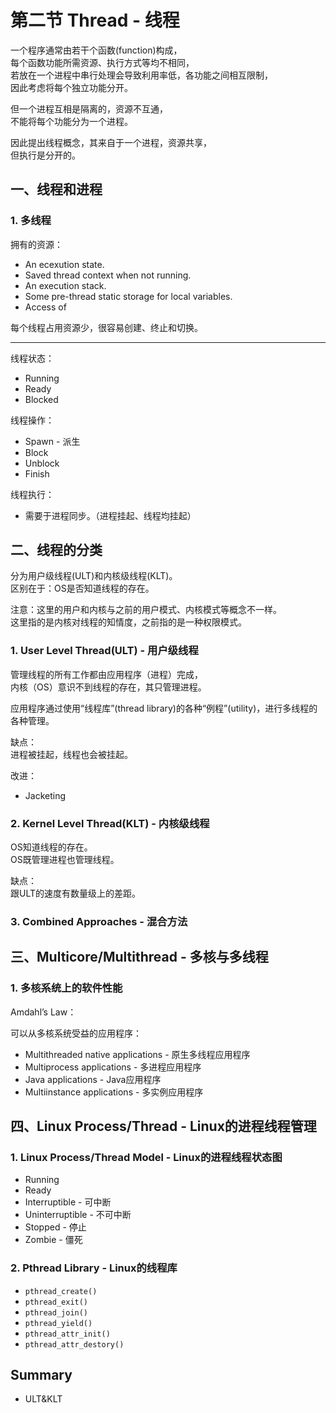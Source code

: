 # 第二节 Thread - 线程

一个程序通常由若干个函数(function)构成，  
每个函数功能所需资源、执行方式等均不相同，  
若放在一个进程中串行处理会导致利用率低，各功能之间相互限制，  
因此考虑将每个独立功能分开。

但一个进程互相是隔离的，资源不互通，  
不能将每个功能分为一个进程。

因此提出线程概念，其来自于一个进程，资源共享，  
但执行是分开的。

## 一、线程和进程

### 1. 多线程

拥有的资源：

* An ecexution state.
* Saved thread context when not running.
* An execution stack.
* Some pre-thread static storage for local variables.
* Access of

每个线程占用资源少，很容易创建、终止和切换。

---

线程状态：

* Running
* Ready
* Blocked

线程操作：

* Spawn - 派生
* Block
* Unblock
* Finish

线程执行：

* 需要于进程同步。（进程挂起、线程均挂起）

## 二、线程的分类

分为用户级线程(ULT)和内核级线程(KLT)。  
区别在于：OS是否知道线程的存在。

注意：这里的用户和内核与之前的用户模式、内核模式等概念不一样。  
这里指的是内核对线程的知情度，之前指的是一种权限模式。

### 1. User Level Thread(ULT) - 用户级线程

管理线程的所有工作都由应用程序（进程）完成，  
内核（OS）意识不到线程的存在，其只管理进程。

应用程序通过使用“线程库”(thread library)的各种“例程”(utility)，进行多线程的各种管理。

缺点：  
进程被挂起，线程也会被挂起。

改进：

* Jacketing

### 2. Kernel Level Thread(KLT) - 内核级线程

OS知道线程的存在。  
OS既管理进程也管理线程。

缺点：  
跟ULT的速度有数量级上的差距。

### 3. Combined Approaches - 混合方法

## 三、Multicore/Multithread - 多核与多线程

### 1. 多核系统上的软件性能

Amdahl’s Law​：
$$
$$

可以从多核系统受益的应用程序：

* Multithreaded native applications - 原生多线程应用程序
* Multiprocess applications - 多进程应用程序
* Java applications - Java应用程序
* Multiinstance applications - 多实例应用程序

## 四、Linux Process/Thread - Linux的进程线程管理

### 1. Linux Process/Thread Model - Linux的进程线程状态图

* Running
* Ready
* Interruptible - 可中断
* Uninterruptible - 不可中断
* Stopped - 停止
* Zombie - 僵死

### 2. Pthread Library - Linux的线程库

* `pthread_create()`
* `pthread_exit()`
* `pthread_join()`
* `pthread_yield()`
* `pthread_attr_init()`
* `pthread_attr_destory()`

## Summary

* ULT&KLT
